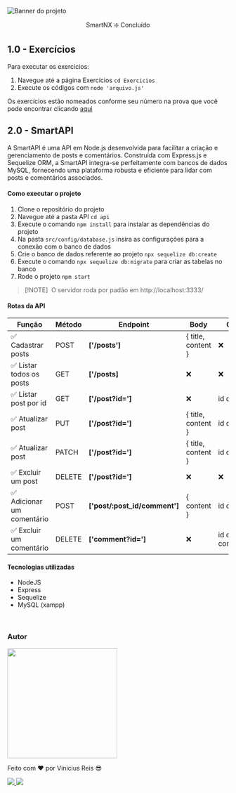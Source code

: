 ![Banner do projeto](https://i.ibb.co/MNmhcQJ/thumb.png)

<p align="center">SmartNX ❇️ Concluído<p>

## 1.0 - Exercícios

Para executar os exercícios: 

1. Navegue até a página Exercícios `cd Exercicios`
2. Execute os códigos com `node 'arquivo.js'`

Os exercícios estão nomeados conforme seu número na prova que você pode encontrar clicando <a href="https://drive.google.com/file/d/173bS94rHMpNNW8SHBjazfso8XY1Sm6Rh/view">aqui<a/>

## 2.0 - SmartAPI

A SmartAPI é uma API em Node.js desenvolvida para facilitar a criação e gerenciamento de posts e comentários. Construída com Express.js e Sequelize ORM, a SmartAPI integra-se perfeitamente com bancos de dados MySQL, fornecendo uma plataforma robusta e eficiente para lidar com posts e comentários associados.

#### Como executar o projeto

1. Clone o repositório do projeto
2. Navegue até a pasta API `cd api`
3. Execute o comando `npm install` para instalar as dependências do projeto
4. Na pasta `src/config/database.js` insira as configurações para a conexão com o banco de dados
5. Crie o banco de dados referente ao projeto `npx sequelize db:create`
6. Execute o comando `npx sequelize db:migrate` para criar as tabelas no banco
7. Rode o projeto `npm start`

>[!NOTE]  O servidor roda por padão em http://localhost:3333/

#### Rotas da API

| Função                    | Método | Endpoint                      | Body               | Query            |
| ------------------------- | ------ | ----------------------------- | ------------------ | ---------------- |
| ✅ Cadastrar posts         | POST   | **['/posts']**                | { title, content } | ❌                |
| ✅ Listar todos os posts   | GET    | **['/posts]**                 | ❌                  | ❌                |
| ✅ Listar post por id      | GET    | **['/post?id=']**             | ❌                  | id do post       |
| ✅ Atualizar post          | PUT    | **['/post?id=']**             | { title, content } | id do post       |
| ✅ Atualizar post          | PATCH  | **['/post?id=']**             | { title, content } | id do post       |
| ✅ Excluir um post         | DELETE | **['/post?id=']**             | ❌                  | ❌                |
| ✅ Adicionar um comentário | POST   | **['post/:post_id/comment']** | { content }        | id do post       |
| ✅ Excluir um comentário   | DELETE | **['comment?id=']**           | ❌                  | id do comentário |


#### Tecnologias utilizadas

- NodeJS
- Express
- Sequelize
- MySQL (xampp)

<br/>

### Autor

<img src="https://i.ibb.co/zVrqTPz/Mask-group.png" style="height: 250px">

Feito com  ❤️  por Vinicius Reis 😎
<div>

<a href="mailto:vrzotech@gmail.com">
<img src="https://i.ibb.co/bvmCX5b/badgemail.png">
</a>

<a href="https://www.instagram.com/vinirz11/">
<img src="https://i.ibb.co/2qLJ5Wd/badgeinsta.png">
</a>
